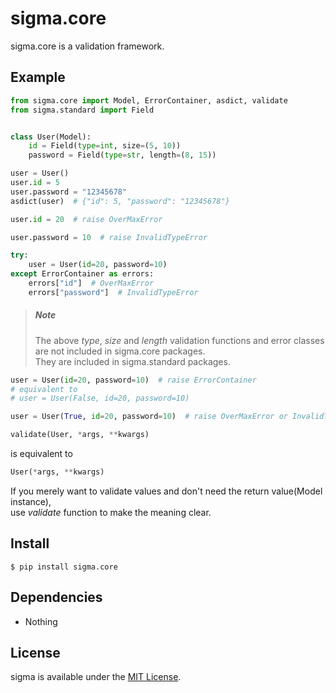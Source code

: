# sigma.core

sigma.core is a validation framework.

## Example

```python
from sigma.core import Model, ErrorContainer, asdict, validate
from sigma.standard import Field


class User(Model):
    id = Field(type=int, size=(5, 10))
    password = Field(type=str, length=(8, 15))

user = User()
user.id = 5
user.password = "12345678"
asdict(user)  # {"id": 5, "password": "12345678"}
```

```python
user.id = 20  # raise OverMaxError
```

```python
user.password = 10  # raise InvalidTypeError
```

```python
try:
    user = User(id=20, password=10)
except ErrorContainer as errors:
    errors["id"]  # OverMaxError
    errors["password"]  # InvalidTypeError
```

> ##### Note
> The above *type*, *size* and *length* validation functions and error classes are not included in sigma.core packages.  
> They are included in sigma.standard packages.

```python
user = User(id=20, password=10)  # raise ErrorContainer
# equivalent to
# user = User(False, id=20, password=10)
```

```python
user = User(True, id=20, password=10)  # raise OverMaxError or InvalidTypeError
```

```python
validate(User, *args, **kwargs)
```

is equivalent to

```python
User(*args, **kwargs)
```

If you merely want to validate values and don't need the return value(Model instance),  
use *validate* function to make the meaning clear.


## Install

```
$ pip install sigma.core
```

## Dependencies

* Nothing

## License

sigma is available under the [MIT License](http://opensource.org/licenses/mit-license.php).
